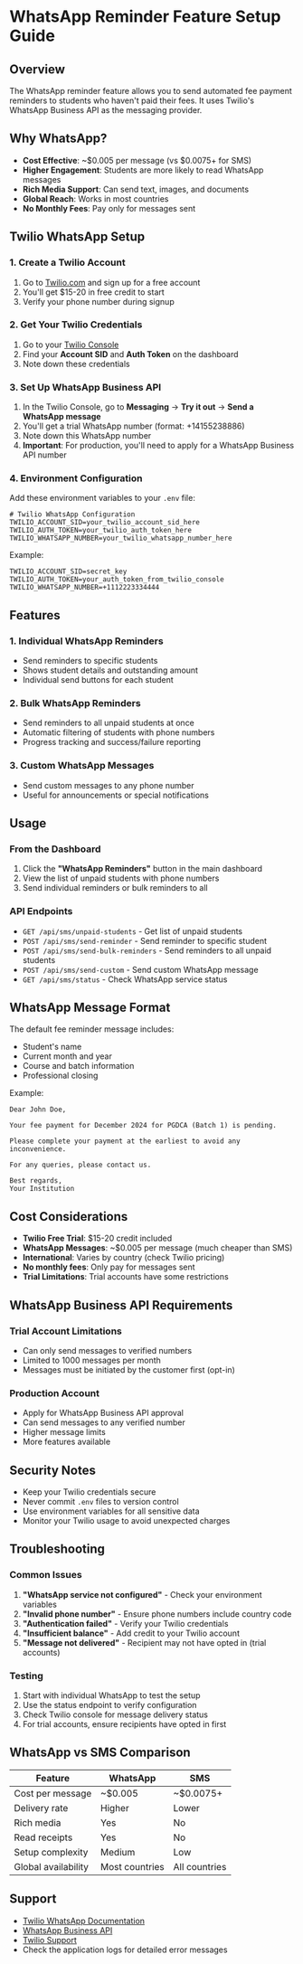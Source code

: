 # WhatsApp Reminder Feature Setup Guide

## Overview
The WhatsApp reminder feature allows you to send automated fee payment reminders to students who haven't paid their fees. It uses Twilio's WhatsApp Business API as the messaging provider.

## Why WhatsApp?
- **Cost Effective**: ~$0.005 per message (vs $0.0075+ for SMS)
- **Higher Engagement**: Students are more likely to read WhatsApp messages
- **Rich Media Support**: Can send text, images, and documents
- **Global Reach**: Works in most countries
- **No Monthly Fees**: Pay only for messages sent

## Twilio WhatsApp Setup

### 1. Create a Twilio Account
1. Go to [Twilio.com](https://www.twilio.com) and sign up for a free account
2. You'll get $15-20 in free credit to start
3. Verify your phone number during signup

### 2. Get Your Twilio Credentials
1. Go to your [Twilio Console](https://console.twilio.com/)
2. Find your **Account SID** and **Auth Token** on the dashboard
3. Note down these credentials

### 3. Set Up WhatsApp Business API
1. In the Twilio Console, go to **Messaging** → **Try it out** → **Send a WhatsApp message**
2. You'll get a trial WhatsApp number (format: +14155238886)
3. Note down this WhatsApp number
4. **Important**: For production, you'll need to apply for a WhatsApp Business API number

### 4. Environment Configuration
Add these environment variables to your `.env` file:

```env
# Twilio WhatsApp Configuration
TWILIO_ACCOUNT_SID=your_twilio_account_sid_here
TWILIO_AUTH_TOKEN=your_twilio_auth_token_here
TWILIO_WHATSAPP_NUMBER=your_twilio_whatsapp_number_here
```

Example:
```env
TWILIO_ACCOUNT_SID=secret_key
TWILIO_AUTH_TOKEN=your_auth_token_from_twilio_console
TWILIO_WHATSAPP_NUMBER=+1112223334444
```

## Features

### 1. Individual WhatsApp Reminders
- Send reminders to specific students
- Shows student details and outstanding amount
- Individual send buttons for each student

### 2. Bulk WhatsApp Reminders
- Send reminders to all unpaid students at once
- Automatic filtering of students with phone numbers
- Progress tracking and success/failure reporting

### 3. Custom WhatsApp Messages
- Send custom messages to any phone number
- Useful for announcements or special notifications

## Usage

### From the Dashboard
1. Click the **"WhatsApp Reminders"** button in the main dashboard
2. View the list of unpaid students with phone numbers
3. Send individual reminders or bulk reminders to all

### API Endpoints
- `GET /api/sms/unpaid-students` - Get list of unpaid students
- `POST /api/sms/send-reminder` - Send reminder to specific student
- `POST /api/sms/send-bulk-reminders` - Send reminders to all unpaid students
- `POST /api/sms/send-custom` - Send custom WhatsApp message
- `GET /api/sms/status` - Check WhatsApp service status

## WhatsApp Message Format
The default fee reminder message includes:
- Student's name
- Current month and year
- Course and batch information
- Professional closing

Example:
```
Dear John Doe,

Your fee payment for December 2024 for PGDCA (Batch 1) is pending.

Please complete your payment at the earliest to avoid any inconvenience.

For any queries, please contact us.

Best regards,
Your Institution
```

## Cost Considerations
- **Twilio Free Trial**: $15-20 credit included
- **WhatsApp Messages**: ~$0.005 per message (much cheaper than SMS)
- **International**: Varies by country (check Twilio pricing)
- **No monthly fees**: Only pay for messages sent
- **Trial Limitations**: Trial accounts have some restrictions

## WhatsApp Business API Requirements

### Trial Account Limitations
- Can only send messages to verified numbers
- Limited to 1000 messages per month
- Messages must be initiated by the customer first (opt-in)

### Production Account
- Apply for WhatsApp Business API approval
- Can send messages to any verified number
- Higher message limits
- More features available

## Security Notes
- Keep your Twilio credentials secure
- Never commit `.env` files to version control
- Use environment variables for all sensitive data
- Monitor your Twilio usage to avoid unexpected charges

## Troubleshooting

### Common Issues
1. **"WhatsApp service not configured"** - Check your environment variables
2. **"Invalid phone number"** - Ensure phone numbers include country code
3. **"Authentication failed"** - Verify your Twilio credentials
4. **"Insufficient balance"** - Add credit to your Twilio account
5. **"Message not delivered"** - Recipient may not have opted in (trial accounts)

### Testing
1. Start with individual WhatsApp to test the setup
2. Use the status endpoint to verify configuration
3. Check Twilio console for message delivery status
4. For trial accounts, ensure recipients have opted in first

## WhatsApp vs SMS Comparison

| Feature | WhatsApp | SMS |
|---------|----------|-----|
| Cost per message | ~$0.005 | ~$0.0075+ |
| Delivery rate | Higher | Lower |
| Rich media | Yes | No |
| Read receipts | Yes | No |
| Setup complexity | Medium | Low |
| Global availability | Most countries | All countries |

## Support
- [Twilio WhatsApp Documentation](https://www.twilio.com/docs/whatsapp)
- [WhatsApp Business API](https://developers.facebook.com/docs/whatsapp)
- [Twilio Support](https://support.twilio.com/)
- Check the application logs for detailed error messages 